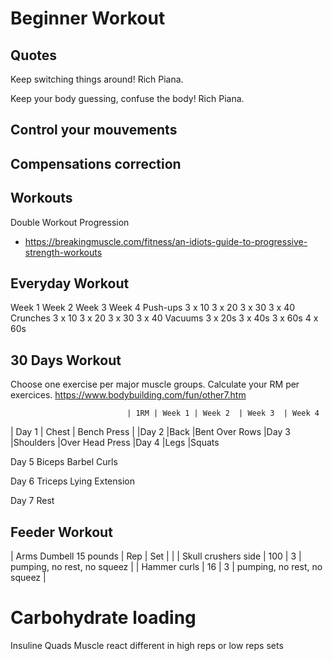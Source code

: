 # Beginner Workout


## Quotes

Keep switching things around! Rich Piana.

Keep your body guessing, confuse the body! Rich Piana.

## Control your mouvements

## Compensations correction

## Workouts

Double Workout Progression 
- https://breakingmuscle.com/fitness/an-idiots-guide-to-progressive-strength-workouts

## Everyday Workout

Week 1 Week 2 Week 3 Week 4
Push-ups
3 x 10
3 x 20 
3 x 30
3 x 40
Crunches 
3 x 10
3 x 20
3 x 30
3 x 40
Vacuums
3 x 20s
3 x 40s
3 x 60s
4 x 60s

## 30 Days Workout
Choose one exercise per major muscle groups. 
Calculate your RM per exercices. https://www.bodybuilding.com/fun/other7.htm

                              | 1RM | Week 1 | Week 2  | Week 3  | Week 4
| Day 1 | Chest | Bench Press |
|Day 2 |Back |Bent Over Rows
|Day 3 |Shoulders |Over Head Press
|Day 4 |Legs |Squats

Day 5
Biceps 
Barbel Curls

Day 6
Triceps 
Lying Extension

Day 7
Rest



## Feeder Workout


| Arms Dumbell 15 pounds | Rep | Set |                             |
| Skull crushers side    | 100 | 3   | pumping, no rest, no squeez |
| Hammer curls           | 16  | 3   | pumping, no rest, no squeez |



# Carbohydrate loading

Insuline
Quads
Muscle react different in high reps or low reps sets

